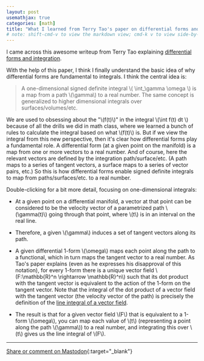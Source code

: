 ```yaml
---
layout: post
usemathjax: true
categories: [math]
title: "What I learned from Terry Tao's paper on differential forms and integration"
# note: shift-cmd-v to view the markdown view; cmd-k v to view side-by-side, then can do 'toggle preview locking' command in the 3 dots in the preview tab
---
```


I came across this awesome writeup from Terry Tao explaining [differential forms and integration](https://www.math.ucla.edu/~tao/preprints/forms.pdf).

With the help of this paper, I think I finally understand the basic idea of why differential forms are fundamental to integrals. I think the central idea is:

> A one-dimensional signed definite integral \\( \int_\gamma \omega \\) is a map from a path \\(\gamma\\) to a real number. The same concept is generalized to higher dimensional integrals over surfaces/volumes/etc.

We are used to obsessing about the "\\(f(t)\\)" in the integral \\(\int f(t) dt \\) because of all the drills we did in math class, where we learned a bunch of rules to calculate the integral based on what \\(f(t)\\) is. But if we view the integral from this new perspective, then it's clear how differential forms play a fundamental role. A differential form (at a given point on the manifold) is a map from one or more vectors to a real number. And of course, here the relevant vectors are defined by the integration path/surface/etc. (A path maps to a series of tangent vectors, a surface maps to a series of vector pairs, etc.) So this is how differential forms enable signed definite integrals to map from paths/surfaces/etc. to a real number.

Double-clicking for a bit more detail, focusing on one-dimensional integrals:
- At a given point on a differential manifold, a vector at that point can be considered to be the velocity vector of a parametrized path \\(\gamma(t)\\) going through that point, where \\(t\\) is in an interval on the real line.
- Therefore, a given \\(\gamma\\) induces a set of tangent vectors along its path. 
- A given differential 1-form \\(\omega\\) maps each point along the path to a functional, which in turn maps the tangent vector to a real number. As Tao's paper explains (even as he expresses his disapproval of this notation), for every 1-form there is a unique vector field \\(F:\mathbb{R}^n \rightarrow \mathbb{R}^n\\) such that its dot product with the tangent vector is equivalent to the action of the 1-form on the tangent vector. Note that the integral of the dot product of a vector field with the tangent vector (the velocity vector of the path) is precisely the definition of the [line integral of a vector field](https://en.wikipedia.org/wiki/Line_integral#Line_integral_of_a_vector_field).

- The result is that for a given vector field \\(F\\) that is equivalent to a 1-form \\(\omega\\), you can map each value of \\(t\\) (representing a point along the path \\(\gamma\\)) to a real number, and integrating this over \\(t\\) gives us the line integral of \\(F\\).

---

[Share or comment on Mastodon](https://hachyderm.io/@Sunfishstanford/109502521138795810){:target="_blank"}


